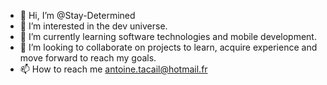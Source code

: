 - 👋 Hi, I’m @Stay-Determined
- 👀 I’m interested in the dev universe.
- 🌱 I’m currently learning software technologies and mobile development.
- 💞️ I’m looking to collaborate on projects to learn, acquire experience and move forward to reach my goals.
- 📫 How to reach me antoine.tacail@hotmail.fr
